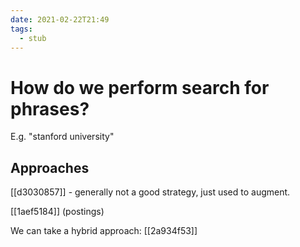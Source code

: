 ```yaml
---
date: 2021-02-22T21:49
tags: 
  - stub
---
```


# How do we perform search for phrases?

E.g. "stanford university"

## Approaches

[[d3030857]] - generally not a good strategy, just used to augment.

[[1aef5184]] (postings)

We can take a hybrid approach: [[2a934f53]] 

